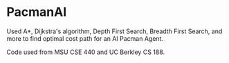 # PacmanAI
Used A*, Dijkstra's algorithm, Depth First Search, Breadth First Search, and more to find optimal cost path for an AI Pacman Agent.

Code used from MSU CSE 440 and UC Berkley CS 188.
